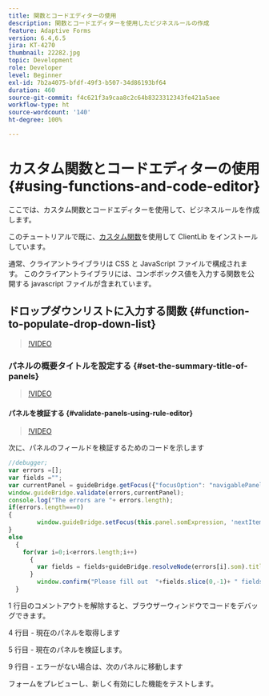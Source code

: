 ```yaml
---
title: 関数とコードエディターの使用
description: 関数とコードエディターを使用したビジネスルールの作成
feature: Adaptive Forms
version: 6.4,6.5
jira: KT-4270
thumbnail: 22282.jpg
topic: Development
role: Developer
level: Beginner
exl-id: 7b2a4075-bfdf-49f3-b507-34d86193bf64
duration: 460
source-git-commit: f4c621f3a9caa8c2c64b8323312343fe421a5aee
workflow-type: ht
source-wordcount: '140'
ht-degree: 100%

---
```


# カスタム関数とコードエディターの使用 {#using-functions-and-code-editor}

ここでは、カスタム関数とコードエディターを使用して、ビジネスルールを作成します。

このチュートリアルで既に、[カスタム関数](assets/client-libs-and-logo.zip)を使用して ClientLib をインストールしています。

通常、クライアントライブラリは CSS と JavaScript ファイルで構成されます。 このクライアントライブラリには、コンボボックス値を入力する関数を公開する javascript ファイルが含まれています。


## ドロップダウンリストに入力する関数 {#function-to-populate-drop-down-list}

>[!VIDEO](https://video.tv.adobe.com/v/22282?quality=12&learn=on)

### パネルの概要タイトルを設定する {#set-the-summary-title-of-panels}

>[!VIDEO](https://video.tv.adobe.com/v/28387?quality=12&learn=on)

#### パネルを検証する {#validate-panels-using-rule-editor}

>[!VIDEO](https://video.tv.adobe.com/v/28409?quality=12&learn=on)

次に、パネルのフィールドを検証するためのコードを示します

```javascript
//debugger;
var errors =[];
var fields ="";
var currentPanel = guideBridge.getFocus({"focusOption": "navigablePanel"});
window.guideBridge.validate(errors,currentPanel);
console.log("The errors are "+ errors.length);
if(errors.length===0)
{
        window.guideBridge.setFocus(this.panel.somExpression, 'nextItem', true);
}
else
  {
    for(var i=0;i<errors.length;i++)
      {
        var fields = fields+guideBridge.resolveNode(errors[i].som).title+" , ";
      }
        window.confirm("Please fill out  "+fields.slice(0,-1)+ " fields");
  }
```

1 行目のコメントアウトを解除すると、ブラウザーウィンドウでコードをデバッグできます。

4 行目 - 現在のパネルを取得します

5 行目 - 現在のパネルを検証します。

9 行目 - エラーがない場合は、次のパネルに移動します

フォームをプレビューし、新しく有効にした機能をテストします。

